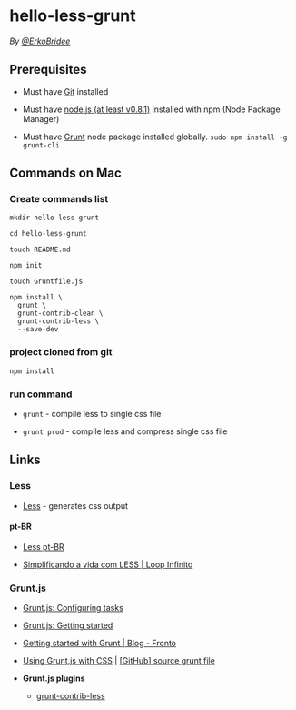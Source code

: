 # hello-less-grunt

*By [@ErkoBridee](https://twitter.com/erkobridee)*

## Prerequisites

* Must have [Git](http://git-scm.com/) installed

* Must have [node.js (at least v0.8.1)](http://nodejs.org/) installed with npm (Node Package Manager)

* Must have [Grunt](https://github.com/gruntjs/grunt) node package installed globally.  `sudo npm install -g grunt-cli`


## Commands on Mac

### Create commands list

```
mkdir hello-less-grunt

cd hello-less-grunt

touch README.md

npm init

touch Gruntfile.js

npm install \
  grunt \
  grunt-contrib-clean \
  grunt-contrib-less \
  --save-dev
```

### project cloned from git

```
npm install
```

### run command

* `grunt` - compile less to single css file

* `grunt prod` - compile less and compress single css file


## Links


### Less

* [Less](http://lesscss.org/) - generates css output

#### pt-BR

* [Less pt-BR](http://lesscss.loopinfinito.com.br/)

* [Simplificando a vida com LESS | Loop Infinito](http://loopinfinito.com.br/2012/06/19/simplificando-a-vida-com-less/)

### Grunt.js

* [Grunt.js: Configuring tasks](http://gruntjs.com/configuring-tasks)

* [Grunt.js: Getting started](http://gruntjs.com/getting-started)

* [Getting started with Grunt | Blog - Fronto](http://fronto.be/blog/detail/getting-started-with-grunt)

* [Using Grunt.js with CSS](http://blog.pamelafox.org/2012/05/using-gruntjs-with-css.html) | [[GitHub] source grunt file](https://github.com/pamelafox/5lide/blob/master/editor/grunt.js)

* **Grunt.js plugins**

  * [grunt-contrib-less](https://github.com/gruntjs/grunt-contrib-less)

